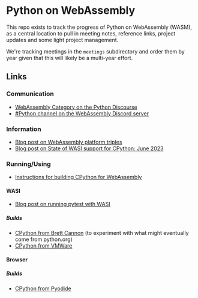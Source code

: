 # Python on WebAssembly

This repo exists to track the progress of Python on WebAssembly (WASM),
as a central location to pull in meeting notes, reference links, project
updates and some light project management.

We're tracking meetings in the `meetings` subdirectory and order them by year
given that this will likely be a multi-year effort.

## Links

### Communication

- [WebAssembly Category on the Python Discourse](https://discuss.python.org/c/webassembly/28)
- [#Python channel on the WebAssembly Discord server](https://discord.com/channels/453584038356058112/915046161126137856)

### Information

- [Blog post on WebAssembly platform triples](https://snarky.ca/webassembly-and-its-platform-targets/)
- [Blog post on State of WASI support for CPython: June 2023](https://snarky.ca/wasi-support-for-cpython-june-2023/)

### Running/Using

- [Instructions for building CPython for WebAssembly](https://github.com/python/cpython/blob/main/Tools/wasm/README.md)

#### WASI

- [Blog post on running pytest with WASI](https://snarky.ca/testing-a-project-using-the-wasi-build-of-cpython-with-pytest/)

##### Builds

- [CPython from Brett Cannon](https://github.com/brettcannon/cpython-wasi-build) (to experiment with what might eventually come from python.org)
- [CPython from VMWare](https://github.com/vmware-labs/webassembly-language-runtimes)

#### Browser

##### Builds

- [CPython from Pyodide](https://pyodide.org/)
